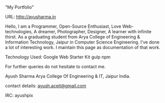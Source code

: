 "My Portfolio"

URL: http://ayusharma.in

Hello, I am a Programmer, Open-Source Enthusiast, Love Web-technologies, A dreamer, Photographer, Designer, A learner with infinite thirst.
As a graduating student from Arya College of Engineering & Information Technology, Jaipur in Computer Science Engineering. I've done a lot of interesting work. I maintain this page as documentation of that work.

Technology Used:
Google Web Starter Kit
gulp
npm

For further queries do not hesitate to contact me.

Ayush Sharma Arya College Of Engineering & IT, Jaipur India.

contact details: ayush.aceit@gmail.com

IRC: ayushpix
